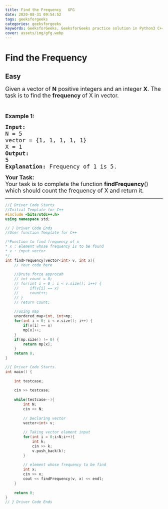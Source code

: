 ```yaml
---
title: Find the Frequency   GFG
date: 2020-08-31 09:54:52
tags: geeksforgeeks
categories: geeksforgeeks
keywords: GeeksforGeeks, GeeksforGeeks practice solution in Python3 C++ Java, Find the Frequency - GFG solution
cover: assets/img/gfg.webp
---
```



# Find the Frequency
## Easy
<div class="problems_problem_content__Xm_eO"><p><span style="font-size:18px">Given a vector of <strong>N</strong> positive integers and an integer <strong>X</strong>. The task is to find the <strong>frequency </strong>of X in vector.</span></p>

<p>&nbsp;</p>

<p><span style="font-size:18px"><strong>Example 1: </strong></span></p>

<pre><span style="font-size:18px"><strong>Input:</strong>
N = 5
vector = {1, 1, 1, 1, 1}
X = 1
<strong>Output: </strong>
5
<strong>Explanation: </strong>Frequency of 1 is 5.</span>
</pre>

<p><span style="font-size:18px"><strong>Your&nbsp;Task:</strong><br>
Your task is to complete the function <strong>findFrequency</strong>() which should count the frequency of X and return it.</span></p>
</div>

---




```cpp
//{ Driver Code Starts
//Initial Template for C++
#include <bits/stdc++.h>
using namespace std;

// } Driver Code Ends
//User function Template for C++

/*Function to find frequency of x
* x : element whose frequency is to be found
* v : input vector
*/
int findFrequency(vector<int> v, int x){
    // Your code here
    
    //Brute force approcah
    // int count = 0;
    // for(int i = 0 ; i < v.size(); i++) {
    //     if(v[i] == x)
    //     count++;
    // }
    // return count;
    
    //using map
    unordered_map<int, int>mp;
    for(int i = 0; i < v.size(); i++) {
        if(v[i] == x)
        mp[x]++;
    }
    if(mp.size() != 0) {
        return mp[x];
    }
    return 0;
}

//{ Driver Code Starts.
int main() {
	
	int testcase;
	
	cin >> testcase;
	
	while(testcase--){
	    int N;
	    cin >> N;
	    
	    // Declaring vector 
	    vector<int> v;
	        
	    // Taking vector element input
	    for(int i = 0;i<N;i++){
	        int k;
	        cin >> k;
	        v.push_back(k);
	    }
	    
	    // element whose frequency to be find
	    int x;
	    cin >> x;
	    cout << findFrequency(v, x) << endl;
	}
	
	return 0;
}
// } Driver Code Ends
```
